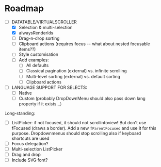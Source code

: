 # Roadmap

- [ ] DATATABLE/VIRTUALSCROLLER
  - [x] Selection & multi-selection
  - [x] alwaysRenderIds
  - [ ] Drag-n-drop sorting
  - [ ] Clipboard actions (requires focus -- what about nested focusable items??)
  - [ ] Style customisation
  - [ ] Add examples:
      - [ ] All defaults
      - [ ] Classical pagination (external) vs. infinite scrolling
      - [ ] Multi-level sorting (external) vs. default sorting
      - [ ] Clipboard actions

- [ ] LANGUAGE SUPPORT FOR SELECTS:
  - [ ] Native
  - [ ] Custom (probably DropDownMenu should also pass down lang property if it exists...)

Long-standing:
- [ ] ListPicker: if not focused, it should not scrollintoview! But don't use fFocused (draws a border). Add a new `fParentFocused` and use it for this purpose. Dropdownmenus should stop scrolling also if keyboard shortcuts are used
- [ ] Focus delegation?
- [ ] Multi-selection ListPicker
- [ ] Drag and drop
- [ ] Include SVG font?
